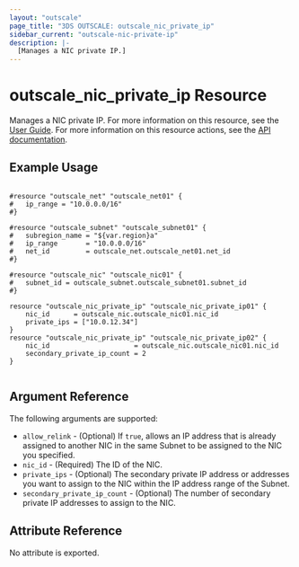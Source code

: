 ```yaml
---
layout: "outscale"
page_title: "3DS OUTSCALE: outscale_nic_private_ip"
sidebar_current: "outscale-nic-private-ip"
description: |-
  [Manages a NIC private IP.]
---
```


# outscale_nic_private_ip Resource

Manages a NIC private IP.
For more information on this resource, see the [User Guide](https://wiki.outscale.net/display/EN/About+FNIs#AboutFNIs-FNIsAttributes).
For more information on this resource actions, see the [API documentation](https://docs-beta.outscale.com/#linkprivateips).

## Example Usage

```hcl

#resource "outscale_net" "outscale_net01" {
#	ip_range = "10.0.0.0/16"
#}

#resource "outscale_subnet" "outscale_subnet01" {
#	subregion_name = "${var.region}a"
#	ip_range       = "10.0.0.0/16"
#	net_id         = outscale_net.outscale_net01.net_id
#}

#resource "outscale_nic" "outscale_nic01" {
#	subnet_id = outscale_subnet.outscale_subnet01.subnet_id
#}

resource "outscale_nic_private_ip" "outscale_nic_private_ip01" {
	nic_id      = outscale_nic.outscale_nic01.nic_id
	private_ips = ["10.0.12.34"]
}
resource "outscale_nic_private_ip" "outscale_nic_private_ip02" {
	nic_id                     = outscale_nic.outscale_nic01.nic_id
	secondary_private_ip_count = 2
}


```

## Argument Reference

The following arguments are supported:

* `allow_relink` - (Optional) If `true`, allows an IP address that is already assigned to another NIC in the same Subnet to be assigned to the NIC you specified.
* `nic_id` - (Required) The ID of the NIC.
* `private_ips` - (Optional) The secondary private IP address or addresses you want to assign to the NIC within the IP address range of the Subnet.
* `secondary_private_ip_count` - (Optional) The number of secondary private IP addresses to assign to the NIC.

## Attribute Reference

No attribute is exported.